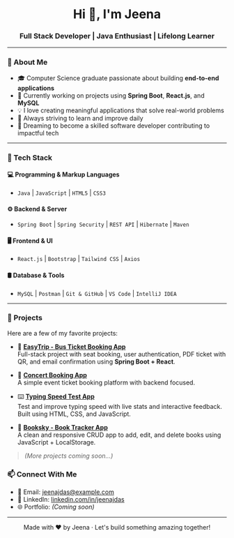 <h1 align="center">Hi 👋, I'm Jeena</h1>
<h3 align="center">Full Stack Developer | Java Enthusiast | Lifelong Learner</h3>

---

### 🌱 About Me

- 🎓 Computer Science graduate passionate about building **end-to-end applications**
- 🔭 Currently working on projects using **Spring Boot**, **React.js**, and **MySQL**
- 💡 I love creating meaningful applications that solve real-world problems
- 🧠 Always striving to learn and improve daily
- 🚀 Dreaming to become a skilled software developer contributing to impactful tech

---
### 🔧 Tech Stack

#### 💻 Programming & Markup Languages
- `Java` | `JavaScript` | `HTML5` | `CSS3`

#### ⚙️ Backend & Server
- `Spring Boot` | `Spring Security` | `REST API` | `Hibernate` | `Maven`

#### 🖥️ Frontend & UI
- `React.js` | `Bootstrap` | `Tailwind CSS` | `Axios`

#### 🛢️ Database & Tools
- `MySQL` | `Postman` | `Git & GitHub` | `VS Code` | `IntelliJ IDEA`

---
### 🚀 Projects

Here are a few of my favorite projects:

- 🎫 [**EasyTrip - Bus Ticket Booking App**](https://github.com/jeenajdas/easytrip)  
  Full-stack project with seat booking, user authentication, PDF ticket with QR, and email confirmation using **Spring Boot + React**.

- 🎤 [**Concert Booking App**](https://github.com/jeenajdas/concert-booking)  
  A simple event ticket booking platform with backend focused.

- ⌨️ [**Typing Speed Test App**](https://github.com/jeenajdas/typing-speed-test)  
  Test and improve typing speed with live stats and interactive feedback. Built using HTML, CSS, and JavaScript.

- 📘 [**Booksky - Book Tracker App**](https://github.com/jeenajdas/booksky)  
  A clean and responsive CRUD app to add, edit, and delete books using JavaScript + LocalStorage.

> *(More projects coming soon...)*
### 📫 Connect With Me

- 📧 Email: [jeenajdas@example.com](mailto:jeenajdas@example.com)
- 🔗 LinkedIn: [linkedin.com/in/jeenajdas](https://linkedin.com/in/jeenajdas)
- 🌐 Portfolio: *(Coming soon)*

---
<p align="center">
  Made with ❤️ by Jeena · Let's build something amazing together!
</p>

<!--
**jeenajdas/jeenajdas** is a ✨ _special_ ✨ repository because its `README.md` (this file) appears on your GitHub profile.

Here are some ideas to get you started:

- 🔭 I’m currently working on ...
- 🌱 I’m currently learning ...
- 👯 I’m looking to collaborate on ...
- 🤔 I’m looking for help with ...
- 💬 Ask me about ...
- 📫 How to reach me: ...
- 😄 Pronouns: ...
- ⚡ Fun fact: ...
-->
